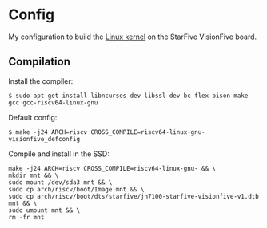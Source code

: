 # Config

My configuration to build the [Linux kernel](https://github.com/starfive-tech/linux)
on the StarFive VisionFive board.

## Compilation

Install the compiler:

```
$ sudo apt-get install libncurses-dev libssl-dev bc flex bison make gcc gcc-riscv64-linux-gnu
```

Default config:

```
$ make -j24 ARCH=riscv CROSS_COMPILE=riscv64-linux-gnu- visionfive_defconfig
```

Compile and install in the SSD:

```
make -j24 ARCH=riscv CROSS_COMPILE=riscv64-linux-gnu- && \
mkdir mnt && \
sudo mount /dev/sda3 mnt && \
sudo cp arch/riscv/boot/Image mnt && \
sudo cp arch/riscv/boot/dts/starfive/jh7100-starfive-visionfive-v1.dtb mnt && \
sudo umount mnt && \
rm -fr mnt
```
